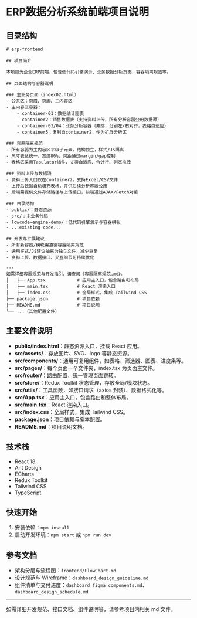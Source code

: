 
# ERP数据分析系统前端项目说明

## 目录结构
```
# erp-frontend

## 项目简介

本项目为企业ERP前端，包含低代码引擎演示、业务数据分析页面、容器隔离规范等。

## 页面结构与容器说明

### 主业务页面（index02.html）
- 公共区：页眉、页脚、主内容区
- 主内容区容器：
	- container-01：数据统计图表
	- container2：销售数据表（支持资料上传，所有分析容器公用数据源）
	- container-03/04：业务分析容器（并排，分别左/右对齐，表格自适应）
	- container5：复制自container2，作为扩展分析区

### 容器隔离规范
- 所有容器为主内容区平级子元素，结构独立，样式/JS隔离
- 尺寸表达统一，宽度80%，间距通过margin/gap控制
- 表格区采用Tabulator插件，支持自适应、合计行、列宽拖拽

### 资料上传与数据流
- 资料上传入口仅在container2，支持Excel/CSV文件
- 上传后数据自动填充表格，并供后续分析容器公用
- 后端需提供文件存储路径与上传接口，前端通过AJAX/Fetch对接

### 目录结构
- public/：静态资源
- src/：主业务代码
- lowcode-engine-demo/：低代码引擎演示与容器模板
- ...existing code...

## 开发与扩展建议
- 所有新容器/模块需遵循容器隔离规范
- 通用样式/JS建议抽离为独立文件，减少重复
- 资料上传、数据接口、交互细节可持续优化

---
如需详细容器规范与开发指引，请查阅《容器隔离规范.md》。
│   ├── App.tsx            # 应用主入口，包含路由和布局
│   ├── main.tsx           # React 渲染入口
│   ├── index.css          # 全局样式，集成 Tailwind CSS
├── package.json           # 项目依赖
├── README.md              # 项目说明
└── ...（其他配置文件）
```

## 主要文件说明
- **public/index.html**：静态资源入口，挂载 React 应用。
- **src/assets/**：存放图片、SVG、logo 等静态资源。
- **src/components/**：通用可复用组件，如表格、筛选器、图表、进度条等。
- **src/pages/**：每个页面一个文件夹，index.tsx 为页面主文件。
- **src/router/**：路由配置，统一管理页面跳转。
- **src/store/**：Redux Toolkit 状态管理，存放全局/模块状态。
- **src/utils/**：工具函数，如接口请求（axios 封装）、数据格式化等。
- **src/App.tsx**：应用主入口，包含路由和整体布局。
- **src/main.tsx**：React 渲染入口。
- **src/index.css**：全局样式，集成 Tailwind CSS。
- **package.json**：项目依赖与脚本配置。
- **README.md**：项目说明文档。

## 技术栈
- React 18
- Ant Design
- ECharts
- Redux Toolkit
- Tailwind CSS
- TypeScript

## 快速开始
1. 安装依赖：`npm install`
2. 启动开发环境：`npm start` 或 `npm run dev`

## 参考文档
- 架构分层与流程图：`frontend/FlowChart.md`
- 设计规范与 Wireframe：`dashboard_design_guideline.md`
- 组件清单与交付进度：`dashboard_figma_components.md`、`dashboard_design_schedule.md`

---
如需详细开发规范、接口文档、组件说明等，请参考项目内相关 md 文件。
